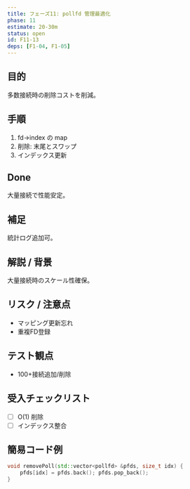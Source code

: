 ```yaml
---
title: フェーズ11: pollfd 管理最適化
phase: 11
estimate: 20-30m
status: open
id: F11-13
deps: [F1-04, F1-05]
---
```


## 目的
多数接続時の削除コストを削減。

## 手順
1. fd→index の map
2. 削除: 末尾とスワップ
3. インデックス更新

## Done
大量接続で性能安定。

## 補足
統計ログ追加可。

## 解説 / 背景
大量接続時のスケール性確保。

## リスク / 注意点
- マッピング更新忘れ
- 重複FD登録

## テスト観点
- 100+接続追加/削除

## 受入チェックリスト
- [ ] O(1) 削除
- [ ] インデックス整合

## 簡易コード例
```cpp
void removePoll(std::vector<pollfd> &pfds, size_t idx) {
	pfds[idx] = pfds.back(); pfds.pop_back();
}
```

